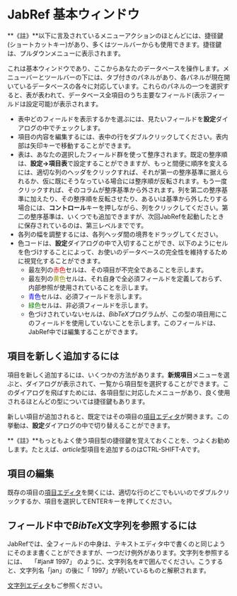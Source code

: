 JabRef 基本ウィンドウ
=====================

**《註》**以下に言及されているメニューアクションのほとんどには、捷径鍵(ショートカットキー)があり、多くはツールバーからも使用できます。捷径鍵は、プルダウンメニューに表示されます。

これは基本ウィンドウであり、ここからあなたのデータベースを操作します。メニューバーとツールバーの下には、タブ付きのパネルがあり、各パネルが現在開いているデータベースの各々に対応しています。これらのパネルの一つを選択すると、表が表われて、データベース全項目のうち主要なフィールド(表示フィールドは設定可能)が表示されます。

-   表中どのフィールドを表示するかを選ぶには、見たいフィールドを**設定**ダイアログの中でチェックします。
-   項目の内容を編集するには、表中の行をダブルクリックしてください。表内部は矢印キーで移動することができます。
-   表は、あなたの選択したフィールド群を使って整序されます。既定の整序順は、**設定→項目表**で設定することができますが、もっと間便に順序を変えるには、適切な列のヘッダをクリックすれば、それが第一の整序基準に据えられるか、仮に既にそうなっている場合には整序順が反転されます。もう一度クリックすれば、そのコラムが整序基準から外されます。列を第二の整序基準に加えたり、その整序順を反転させたり、あるいは基準から外したりする場合には、**コントロール**キーを押しながら、列をクリックしてください。第二の整序基準は、いくつでも追加できますが、次回JabRefを起動したときに保存されているのは、第三レベルまでです。
-   各列の幅を調整するには、各列ヘッダ間の境界をドラッグしてください。
-   色コードは、**設定**ダイアログの中で入切することができ、以下のようにセルを色づけすることによって、お使いのデータベースの完全性を維持するために視覚化することができます。
    -   最左列の<span style="color: red">赤色</span>セルは、その項目が不完全であることを示します。
    -   最左列の<span style="color: #909000">黄色</span>セルは、それ自身で全必須フィールドを定義しておらず、内部参照が使用されていることを示します。
    -   <span style="color: blue">青色</span>セルは、必須フィールドを示します。
    -   <span style="color: green">緑色</span>セルは、非必須フィールドを示します。
    -   色づけされていないセルは、*BibTeX*プログラムが、この型の項目用にこのフィールドを使用していないことを示します。このフィールドは、JabRef中では編集することができます。

項目を新しく追加するには
------------------------

項目を新しく追加するには、いくつかの方法があります。**新規項目**メニューを選ぶと、ダイアログが表示されて、一覧から項目型を選択することができます。このダイアログを飛ばすためには、各項目型に対応したメニューがあり、良く使用されるほとんどの型については捷径鍵もあります。

新しい項目が追加されると、既定ではその項目の[項目エディタ](EntryEditorHelp.html)が開きます。この挙動は、**設定**ダイアログの中で切り替えることができます。

**《註》**もっともよく使う項目型の捷径鍵を覚えておくことを、つよくお勧めします。たとえば、*article*型項目を追加するのはCTRL-SHIFT-Aです。

項目の編集
----------

既存の項目の[項目エディタ](EntryEditorHelp.html)を開くには、適切な行のどこでもいいのでダブルクリックするか、項目を選択してENTERキーを押してください。

フィールド中で*BibTeX*文字列を参照するには
------------------------------------------

JabRefでは、全フィールドの中身は、テキストエディタ中で書くのと同じようにそのまま書くことができますが、一つだけ例外があります。文字列を参照するには、
  「\#jan\# 1997」
のように、文字列名を\#で囲んでください。こうすると、文字列名「jan」の後に「 1997」が続いているものと解釈されます。

[文字列エディタ](StringEditorHelp.html)もご参照ください。
